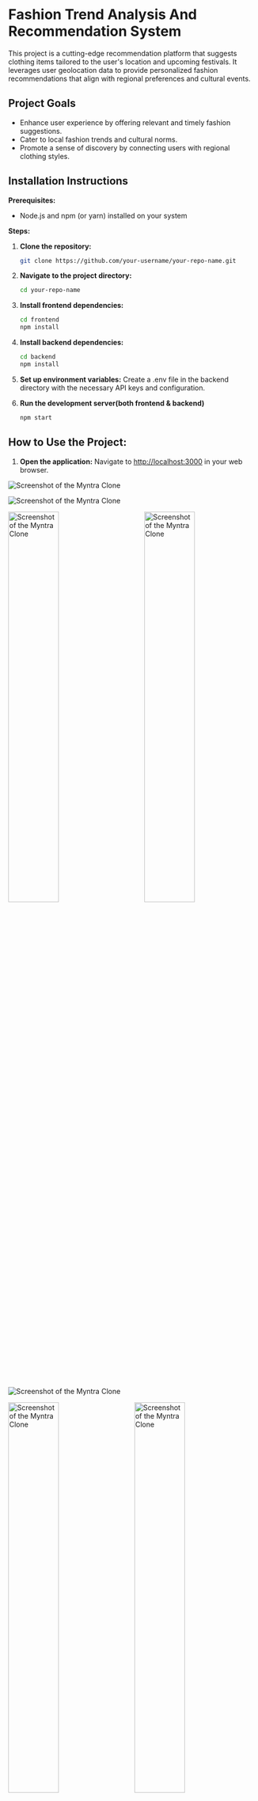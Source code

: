 # Fashion Trend Analysis And Recommendation System

This project is a cutting-edge recommendation platform that suggests clothing items tailored to the user's location and upcoming festivals. It leverages user geolocation data to provide personalized fashion recommendations that align with regional preferences and cultural events.

## Project Goals

- Enhance user experience by offering relevant and timely fashion suggestions.
- Cater to local fashion trends and cultural norms.
- Promote a sense of discovery by connecting users with regional clothing styles.

## Installation Instructions

**Prerequisites:**

- Node.js and npm (or yarn) installed on your system

**Steps:**

1. **Clone the repository:**

   ```bash
   git clone https://github.com/your-username/your-repo-name.git

2. **Navigate to the project directory:**

     ```bash
    cd your-repo-name

3. **Install frontend dependencies:**
   
     ```bash
    cd frontend
    npm install


4. **Install backend dependencies:**
   ```bash
   cd backend
   npm install

5. **Set up environment variables:**
   Create a .env file in the backend directory with the necessary API keys and configuration.

6. **Run the development server(both frontend & backend)**
   ```bash
   npm start

## How to Use the Project:

1. **Open the application:** Navigate to [http://localhost:3000](http://localhost:3000) in your web browser.

![Screenshot of the Myntra Clone](/Screenshot1.png)

![Screenshot of the Myntra Clone](/Screenshot2.png)

<p float="left">
  <img src="/chatbot1.jpg" alt="Screenshot of the Myntra Clone" width="45%" />
  <span style="display: inline-block; width: 40px;"></span> <!-- Adjust width for spacing -->
  <img src="/chatbot4.png" alt="Screenshot of the Myntra Clone" width="45%" />
</p>


![Screenshot of the Myntra Clone](/data1.png)

<p float="left">
  <img src="/data2.png" alt="Screenshot of the Myntra Clone" width="45%" />
  <span style="display: inline-block; width: 20px;"></span> <!-- Adjust width for spacing -->
  <img src="/data3.png" alt="Screenshot of the Myntra Clone" width="45%" />
</p>
